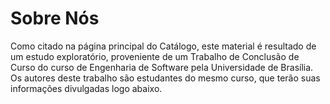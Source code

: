 # Sobre Nós

Como citado na página principal do Catálogo, este material é resultado de um estudo exploratório, proveniente de um Trabalho de Conclusão de Curso do curso de Engenharia de Software pela Universidade de Brasília. Os autores deste trabalho são estudantes do mesmo curso, que terão suas informações divulgadas logo abaixo.



